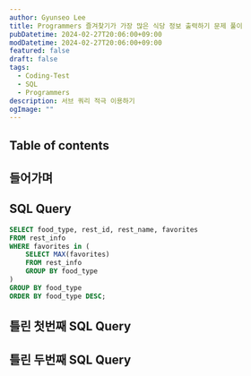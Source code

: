 ```yaml
---
author: Gyunseo Lee
title: Programmers 즐겨찾기가 가장 많은 식당 정보 출력하기 문제 풀이
pubDatetime: 2024-02-27T20:06:00+09:00
modDatetime: 2024-02-27T20:06:00+09:00
featured: false
draft: false
tags:
  - Coding-Test
  - SQL
  - Programmers
description: 서브 쿼리 적극 이용하기
ogImage: ""
---
```


## Table of contents

## 들어가며

## SQL Query

```sql
SELECT food_type, rest_id, rest_name, favorites
FROM rest_info
WHERE favorites in (
    SELECT MAX(favorites)
    FROM rest_info
    GROUP BY food_type
)
GROUP BY food_type
ORDER BY food_type DESC;
```

## 틀린 첫번째 SQL Query

## 틀린 두번째 SQL Query
